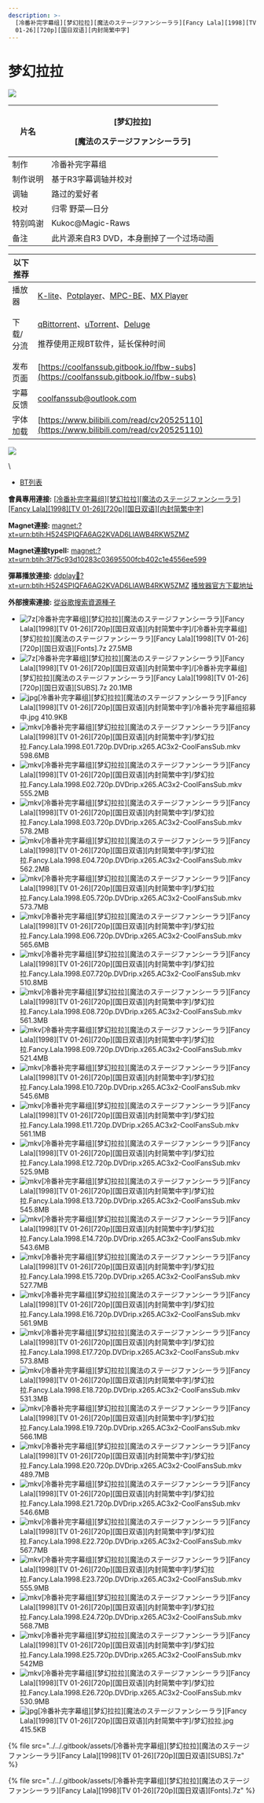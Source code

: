 ```yaml
---
description: >-
  [冷番补完字幕组][梦幻拉拉][魔法のステージファンシーララ][Fancy Lala][1998][TV
  01-26][720p][国日双语][内封简繁中字]
---
```


# 梦幻拉拉

![](https://img.gejiba.com/images/a57c2502fd225cdc0e2fd451991f8de9.jpg)

&#x20;

| 片名   | <p>[梦幻拉拉]</p><p>[魔法のステージファンシーララ]</p> |
| ---- | ------------------------------------ |
| 制作   | 冷番补完字幕组                              |
| 制作说明 | 基于R3字幕调轴并校对                          |
| 调轴   | 路过的爱好者                               |
| 校对   | 归零  野菜—日分                            |
| 特别鸣谢 | Kukoc@Magic-Raws                     |
| 备注   | 此片源来自R3 DVD，本身删掉了一个过场动画              |

&#x20;

| 以下推荐  |                                                                                                                                                                                                                                              |
| ----- | -------------------------------------------------------------------------------------------------------------------------------------------------------------------------------------------------------------------------------------------- |
| 播放器   | [K-lite](https://codecguide.com/download\_kl.htm)、[Potplayer](https://potplayer.daum.net/)、[MPC-BE](https://sourceforge.net/projects/mpcbe/)、[MX Player](https://www.lanzoui.com/b688551)                                                    |
| 下载/分流 | <p><a href="https://github.com/c0re100/qBittorrent-Enhanced-Edition/releases">qBittorrent</a>、<a href="https://hungryxhz.lanzouu.com/iUAtd058gd4h">uTorrent</a>、<a href="https://deluge-torrent.org/">Deluge</a></p><p>推荐使用正规BT软件，延长保种时间</p> |
| 发布页面  | [https://coolfanssub.gitbook.io/lfbw-subs](https://coolfanssub.gitbook.io/lfbw-subs)                                                                                                                                                         |
| 字幕反馈  | coolfanssub@outlook.com                                                                                                                                                                                                                      |
| 字体加载  | [https://www.bilibili.com/read/cv20525110](https://www.bilibili.com/read/cv20525110)                                                                                                                                                         |

&#x20;

![](https://img.gejiba.com/images/978071a1a11bf17e9f995c7a73e90c02.jpg)

\


* [BT列表](https://share.dmhy.org/topics/view/637813\_Fancy\_Lala\_1998\_TV\_01-26\_720p.html#tabs-1)

**會員專用連接:** [\[冷番补完字幕组\]\[梦幻拉拉\]\[魔法のステージファンシーララ\]\[Fancy Lala\]\[1998\]\[TV 01-26\]\[720p\]\[国日双语\]\[内封简繁中字\]](https://dl.dmhy.org/2023/04/19/3f75c93d10283c03695500fcb402c1e4556ee599.torrent)

**Magnet連接:** [magnet:?xt=urn:btih:H524SPIQFA6AG2KVAD6LIAWB4RKW5ZMZ](https://magnet/?xt=urn:btih:H524SPIQFA6AG2KVAD6LIAWB4RKW5ZMZ\&dn=\&tr=http%3A%2F%2F104.143.10.186%3A8000%2Fannounce\&tr=udp%3A%2F%2F104.143.10.186%3A8000%2Fannounce\&tr=http%3A%2F%2Ftracker.openbittorrent.com%3A80%2Fannounce\&tr=http%3A%2F%2Ftracker3.itzmx.com%3A6961%2Fannounce\&tr=http%3A%2F%2Ftracker4.itzmx.com%3A2710%2Fannounce\&tr=http%3A%2F%2Ftracker.publicbt.com%3A80%2Fannounce\&tr=http%3A%2F%2Ftracker.prq.to%2Fannounce\&tr=http%3A%2F%2Fopen.acgtracker.com%3A1096%2Fannounce\&tr=https%3A%2F%2Ft-115.rhcloud.com%2Fonly\_for\_ylbud\&tr=http%3A%2F%2Ftracker1.itzmx.com%3A8080%2Fannounce\&tr=http%3A%2F%2Ftracker2.itzmx.com%3A6961%2Fannounce\&tr=udp%3A%2F%2Ftracker1.itzmx.com%3A8080%2Fannounce\&tr=udp%3A%2F%2Ftracker2.itzmx.com%3A6961%2Fannounce\&tr=udp%3A%2F%2Ftracker3.itzmx.com%3A6961%2Fannounce\&tr=udp%3A%2F%2Ftracker4.itzmx.com%3A2710%2Fannounce\&tr=http%3A%2F%2Fnyaa.tracker.wf%3A7777%2Fannounce)

**Magnet連接typeII:** [magnet:?xt=urn:btih:3f75c93d10283c03695500fcb402c1e4556ee599](https://magnet/?xt=urn:btih:3f75c93d10283c03695500fcb402c1e4556ee599)

**彈幕播放連接:** [ddplay:magnet:?xt=urn:btih:H524SPIQFA6AG2KVAD6LIAWB4RKW5ZMZ](ddplay:magnet:?xt=urn:btih:H524SPIQFA6AG2KVAD6LIAWB4RKW5ZMZ\&dn=\&tr=http%3A%2F%2F104.143.10.186%3A8000%2Fannounce\&tr=udp%3A%2F%2F104.143.10.186%3A8000%2Fannounce\&tr=http%3A%2F%2Ftracker.openbittorrent.com%3A80%2Fannounce\&tr=http%3A%2F%2Ftracker3.itzmx.com%3A6961%2Fannounce\&tr=http%3A%2F%2Ftracker4.itzmx.com%3A2710%2Fannounce\&tr=http%3A%2F%2Ftracker.publicbt.com%3A80%2Fannounce\&tr=http%3A%2F%2Ftracker.prq.to%2Fannounce\&tr=http%3A%2F%2Fopen.acgtracker.com%3A1096%2Fannounce\&tr=https%3A%2F%2Ft-115.rhcloud.com%2Fonly\_for\_ylbud\&tr=http%3A%2F%2Ftracker1.itzmx.com%3A8080%2Fannounce\&tr=http%3A%2F%2Ftracker2.itzmx.com%3A6961%2Fannounce\&tr=udp%3A%2F%2Ftracker1.itzmx.com%3A8080%2Fannounce\&tr=udp%3A%2F%2Ftracker2.itzmx.com%3A6961%2Fannounce\&tr=udp%3A%2F%2Ftracker3.itzmx.com%3A6961%2Fannounce\&tr=udp%3A%2F%2Ftracker4.itzmx.com%3A2710%2Fannounce\&tr=http%3A%2F%2Fnyaa.tracker.wf%3A7777%2Fannounce) [播放器官方下載地址](http://www.dandanplay.com/?from=dmhy)

**外部搜索連接:** [從谷歌搜索資源種子](https://www.google.com/search?oe=utf-8\&q=3f75c93d10283c03695500fcb402c1e4556ee599)



* ![7z](https://share.dmhy.org/images/icon/7z.gif)\[冷番补完字幕组]\[梦幻拉拉]\[魔法のステージファンシーララ]\[Fancy Lala]\[1998]\[TV 01-26]\[720p]\[国日双语]\[内封简繁中字]/\[冷番补完字幕组]\[梦幻拉拉]\[魔法のステージファンシーララ]\[Fancy Lala]\[1998]\[TV 01-26]\[720p]\[国日双语]\[Fonts].7z 27.5MB
* ![7z](https://share.dmhy.org/images/icon/7z.gif)\[冷番补完字幕组]\[梦幻拉拉]\[魔法のステージファンシーララ]\[Fancy Lala]\[1998]\[TV 01-26]\[720p]\[国日双语]\[内封简繁中字]/\[冷番补完字幕组]\[梦幻拉拉]\[魔法のステージファンシーララ]\[Fancy Lala]\[1998]\[TV 01-26]\[720p]\[国日双语]\[SUBS].7z 20.1MB
* ![jpg](https://share.dmhy.org/images/icon/jpg.gif)\[冷番补完字幕组]\[梦幻拉拉]\[魔法のステージファンシーララ]\[Fancy Lala]\[1998]\[TV 01-26]\[720p]\[国日双语]\[内封简繁中字]/冷番补完字幕组招募中.jpg 410.9KB
* ![mkv](https://share.dmhy.org/images/icon/mkv.gif)\[冷番补完字幕组]\[梦幻拉拉]\[魔法のステージファンシーララ]\[Fancy Lala]\[1998]\[TV 01-26]\[720p]\[国日双语]\[内封简繁中字]/梦幻拉拉.Fancy.Lala.1998.E01.720p.DVDrip.x265.AC3x2-CoolFansSub.mkv 598.6MB
* ![mkv](https://share.dmhy.org/images/icon/mkv.gif)\[冷番补完字幕组]\[梦幻拉拉]\[魔法のステージファンシーララ]\[Fancy Lala]\[1998]\[TV 01-26]\[720p]\[国日双语]\[内封简繁中字]/梦幻拉拉.Fancy.Lala.1998.E02.720p.DVDrip.x265.AC3x2-CoolFansSub.mkv 555.2MB
* ![mkv](https://share.dmhy.org/images/icon/mkv.gif)\[冷番补完字幕组]\[梦幻拉拉]\[魔法のステージファンシーララ]\[Fancy Lala]\[1998]\[TV 01-26]\[720p]\[国日双语]\[内封简繁中字]/梦幻拉拉.Fancy.Lala.1998.E03.720p.DVDrip.x265.AC3x2-CoolFansSub.mkv 578.2MB
* ![mkv](https://share.dmhy.org/images/icon/mkv.gif)\[冷番补完字幕组]\[梦幻拉拉]\[魔法のステージファンシーララ]\[Fancy Lala]\[1998]\[TV 01-26]\[720p]\[国日双语]\[内封简繁中字]/梦幻拉拉.Fancy.Lala.1998.E04.720p.DVDrip.x265.AC3x2-CoolFansSub.mkv 562.2MB
* ![mkv](https://share.dmhy.org/images/icon/mkv.gif)\[冷番补完字幕组]\[梦幻拉拉]\[魔法のステージファンシーララ]\[Fancy Lala]\[1998]\[TV 01-26]\[720p]\[国日双语]\[内封简繁中字]/梦幻拉拉.Fancy.Lala.1998.E05.720p.DVDrip.x265.AC3x2-CoolFansSub.mkv 573.7MB
* ![mkv](https://share.dmhy.org/images/icon/mkv.gif)\[冷番补完字幕组]\[梦幻拉拉]\[魔法のステージファンシーララ]\[Fancy Lala]\[1998]\[TV 01-26]\[720p]\[国日双语]\[内封简繁中字]/梦幻拉拉.Fancy.Lala.1998.E06.720p.DVDrip.x265.AC3x2-CoolFansSub.mkv 565.6MB
* ![mkv](https://share.dmhy.org/images/icon/mkv.gif)\[冷番补完字幕组]\[梦幻拉拉]\[魔法のステージファンシーララ]\[Fancy Lala]\[1998]\[TV 01-26]\[720p]\[国日双语]\[内封简繁中字]/梦幻拉拉.Fancy.Lala.1998.E07.720p.DVDrip.x265.AC3x2-CoolFansSub.mkv 510.8MB
* ![mkv](https://share.dmhy.org/images/icon/mkv.gif)\[冷番补完字幕组]\[梦幻拉拉]\[魔法のステージファンシーララ]\[Fancy Lala]\[1998]\[TV 01-26]\[720p]\[国日双语]\[内封简繁中字]/梦幻拉拉.Fancy.Lala.1998.E08.720p.DVDrip.x265.AC3x2-CoolFansSub.mkv 561.3MB
* ![mkv](https://share.dmhy.org/images/icon/mkv.gif)\[冷番补完字幕组]\[梦幻拉拉]\[魔法のステージファンシーララ]\[Fancy Lala]\[1998]\[TV 01-26]\[720p]\[国日双语]\[内封简繁中字]/梦幻拉拉.Fancy.Lala.1998.E09.720p.DVDrip.x265.AC3x2-CoolFansSub.mkv 521.4MB
* ![mkv](https://share.dmhy.org/images/icon/mkv.gif)\[冷番补完字幕组]\[梦幻拉拉]\[魔法のステージファンシーララ]\[Fancy Lala]\[1998]\[TV 01-26]\[720p]\[国日双语]\[内封简繁中字]/梦幻拉拉.Fancy.Lala.1998.E10.720p.DVDrip.x265.AC3x2-CoolFansSub.mkv 545.6MB
* ![mkv](https://share.dmhy.org/images/icon/mkv.gif)\[冷番补完字幕组]\[梦幻拉拉]\[魔法のステージファンシーララ]\[Fancy Lala]\[1998]\[TV 01-26]\[720p]\[国日双语]\[内封简繁中字]/梦幻拉拉.Fancy.Lala.1998.E11.720p.DVDrip.x265.AC3x2-CoolFansSub.mkv 561.1MB
* ![mkv](https://share.dmhy.org/images/icon/mkv.gif)\[冷番补完字幕组]\[梦幻拉拉]\[魔法のステージファンシーララ]\[Fancy Lala]\[1998]\[TV 01-26]\[720p]\[国日双语]\[内封简繁中字]/梦幻拉拉.Fancy.Lala.1998.E12.720p.DVDrip.x265.AC3x2-CoolFansSub.mkv 525.9MB
* ![mkv](https://share.dmhy.org/images/icon/mkv.gif)\[冷番补完字幕组]\[梦幻拉拉]\[魔法のステージファンシーララ]\[Fancy Lala]\[1998]\[TV 01-26]\[720p]\[国日双语]\[内封简繁中字]/梦幻拉拉.Fancy.Lala.1998.E13.720p.DVDrip.x265.AC3x2-CoolFansSub.mkv 545.8MB
* ![mkv](https://share.dmhy.org/images/icon/mkv.gif)\[冷番补完字幕组]\[梦幻拉拉]\[魔法のステージファンシーララ]\[Fancy Lala]\[1998]\[TV 01-26]\[720p]\[国日双语]\[内封简繁中字]/梦幻拉拉.Fancy.Lala.1998.E14.720p.DVDrip.x265.AC3x2-CoolFansSub.mkv 543.6MB
* ![mkv](https://share.dmhy.org/images/icon/mkv.gif)\[冷番补完字幕组]\[梦幻拉拉]\[魔法のステージファンシーララ]\[Fancy Lala]\[1998]\[TV 01-26]\[720p]\[国日双语]\[内封简繁中字]/梦幻拉拉.Fancy.Lala.1998.E15.720p.DVDrip.x265.AC3x2-CoolFansSub.mkv 527.7MB
* ![mkv](https://share.dmhy.org/images/icon/mkv.gif)\[冷番补完字幕组]\[梦幻拉拉]\[魔法のステージファンシーララ]\[Fancy Lala]\[1998]\[TV 01-26]\[720p]\[国日双语]\[内封简繁中字]/梦幻拉拉.Fancy.Lala.1998.E16.720p.DVDrip.x265.AC3x2-CoolFansSub.mkv 561.9MB
* ![mkv](https://share.dmhy.org/images/icon/mkv.gif)\[冷番补完字幕组]\[梦幻拉拉]\[魔法のステージファンシーララ]\[Fancy Lala]\[1998]\[TV 01-26]\[720p]\[国日双语]\[内封简繁中字]/梦幻拉拉.Fancy.Lala.1998.E17.720p.DVDrip.x265.AC3x2-CoolFansSub.mkv 573.8MB
* ![mkv](https://share.dmhy.org/images/icon/mkv.gif)\[冷番补完字幕组]\[梦幻拉拉]\[魔法のステージファンシーララ]\[Fancy Lala]\[1998]\[TV 01-26]\[720p]\[国日双语]\[内封简繁中字]/梦幻拉拉.Fancy.Lala.1998.E18.720p.DVDrip.x265.AC3x2-CoolFansSub.mkv 531.3MB
* ![mkv](https://share.dmhy.org/images/icon/mkv.gif)\[冷番补完字幕组]\[梦幻拉拉]\[魔法のステージファンシーララ]\[Fancy Lala]\[1998]\[TV 01-26]\[720p]\[国日双语]\[内封简繁中字]/梦幻拉拉.Fancy.Lala.1998.E19.720p.DVDrip.x265.AC3x2-CoolFansSub.mkv 566.1MB
* ![mkv](https://share.dmhy.org/images/icon/mkv.gif)\[冷番补完字幕组]\[梦幻拉拉]\[魔法のステージファンシーララ]\[Fancy Lala]\[1998]\[TV 01-26]\[720p]\[国日双语]\[内封简繁中字]/梦幻拉拉.Fancy.Lala.1998.E20.720p.DVDrip.x265.AC3x2-CoolFansSub.mkv 489.7MB
* ![mkv](https://share.dmhy.org/images/icon/mkv.gif)\[冷番补完字幕组]\[梦幻拉拉]\[魔法のステージファンシーララ]\[Fancy Lala]\[1998]\[TV 01-26]\[720p]\[国日双语]\[内封简繁中字]/梦幻拉拉.Fancy.Lala.1998.E21.720p.DVDrip.x265.AC3x2-CoolFansSub.mkv 546.6MB
* ![mkv](https://share.dmhy.org/images/icon/mkv.gif)\[冷番补完字幕组]\[梦幻拉拉]\[魔法のステージファンシーララ]\[Fancy Lala]\[1998]\[TV 01-26]\[720p]\[国日双语]\[内封简繁中字]/梦幻拉拉.Fancy.Lala.1998.E22.720p.DVDrip.x265.AC3x2-CoolFansSub.mkv 567.7MB
* ![mkv](https://share.dmhy.org/images/icon/mkv.gif)\[冷番补完字幕组]\[梦幻拉拉]\[魔法のステージファンシーララ]\[Fancy Lala]\[1998]\[TV 01-26]\[720p]\[国日双语]\[内封简繁中字]/梦幻拉拉.Fancy.Lala.1998.E23.720p.DVDrip.x265.AC3x2-CoolFansSub.mkv 555.9MB
* ![mkv](https://share.dmhy.org/images/icon/mkv.gif)\[冷番补完字幕组]\[梦幻拉拉]\[魔法のステージファンシーララ]\[Fancy Lala]\[1998]\[TV 01-26]\[720p]\[国日双语]\[内封简繁中字]/梦幻拉拉.Fancy.Lala.1998.E24.720p.DVDrip.x265.AC3x2-CoolFansSub.mkv 568.7MB
* ![mkv](https://share.dmhy.org/images/icon/mkv.gif)\[冷番补完字幕组]\[梦幻拉拉]\[魔法のステージファンシーララ]\[Fancy Lala]\[1998]\[TV 01-26]\[720p]\[国日双语]\[内封简繁中字]/梦幻拉拉.Fancy.Lala.1998.E25.720p.DVDrip.x265.AC3x2-CoolFansSub.mkv 542MB
* ![mkv](https://share.dmhy.org/images/icon/mkv.gif)\[冷番补完字幕组]\[梦幻拉拉]\[魔法のステージファンシーララ]\[Fancy Lala]\[1998]\[TV 01-26]\[720p]\[国日双语]\[内封简繁中字]/梦幻拉拉.Fancy.Lala.1998.E26.720p.DVDrip.x265.AC3x2-CoolFansSub.mkv 530.9MB
* ![jpg](https://share.dmhy.org/images/icon/jpg.gif)\[冷番补完字幕组]\[梦幻拉拉]\[魔法のステージファンシーララ]\[Fancy Lala]\[1998]\[TV 01-26]\[720p]\[国日双语]\[内封简繁中字]/梦幻拉拉.jpg 415.5KB

{% file src="../../.gitbook/assets/[冷番补完字幕组][梦幻拉拉][魔法のステージファンシーララ][Fancy Lala][1998][TV 01-26][720p][国日双语][SUBS].7z" %}

{% file src="../../.gitbook/assets/[冷番补完字幕组][梦幻拉拉][魔法のステージファンシーララ][Fancy Lala][1998][TV 01-26][720p][国日双语][Fonts].7z" %}
